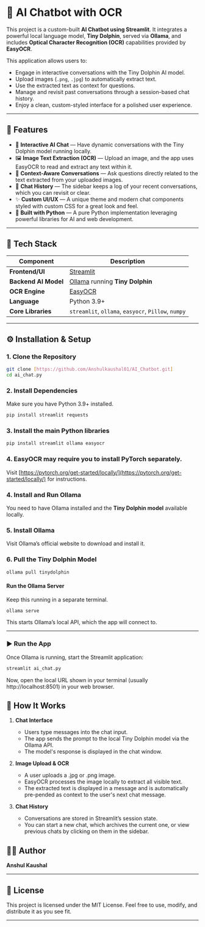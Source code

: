 # 🤖 AI Chatbot with OCR

This project is a custom-built **AI Chatbot using Streamlit**. It integrates a powerful local language model, **Tiny Dolphin**, served via **Ollama**, and includes **Optical Character Recognition (OCR)** capabilities provided by **EasyOCR**.

This application allows users to:
- Engage in interactive conversations with the Tiny Dolphin AI model.
- Upload images (`.png`, `.jpg`) to automatically extract text.
- Use the extracted text as context for questions.
- Manage and revisit past conversations through a session-based chat history.
- Enjoy a clean, custom-styled interface for a polished user experience.

---

## 🌟 Features

- 🧠 **Interactive AI Chat** — Have dynamic conversations with the Tiny Dolphin model running locally.
- 🖼️ **Image Text Extraction (OCR)** — Upload an image, and the app uses EasyOCR to read and extract any text within it.
- 💬 **Context-Aware Conversations** — Ask questions directly related to the text extracted from your uploaded images.
- 📜 **Chat History** — The sidebar keeps a log of your recent conversations, which you can revisit or clear.
- ✨ **Custom UI/UX** — A unique theme and modern chat components styled with custom CSS for a great look and feel.
- 🚀 **Built with Python** — A pure Python implementation leveraging powerful libraries for AI and web development.

---

## 🧩 Tech Stack

| Component | Description |
|---|---|
| **Frontend/UI** | [Streamlit](https://streamlit.io) |
| **Backend AI Model** | [Ollama](https://ollama.ai) running **Tiny Dolphin** |
| **OCR Engine** | [EasyOCR](https://github.com/JaidedAI/EasyOCR) |
| **Language** | Python 3.9+ |
| **Core Libraries** | `streamlit`, `ollama`, `easyocr`, `Pillow`, `numpy` |

---

## ⚙️ Installation & Setup

### 1. Clone the Repository

```bash
git clone [https://github.com/Anshulkaushal01/AI_Chatbot.git]
cd ai_chat.py
```

### 2. Install Dependencies
Make sure you have Python 3.9+ installed.

```bash
pip install streamlit requests
```

### 3. Install the main Python libraries

```bash
pip install streamlit ollama easyocr
```

### 4. EasyOCR may require you to install PyTorch separately.
Visit [https://pytorch.org/get-started/locally/](https://pytorch.org/get-started/locally/) for instructions.

### 4. Install and Run Ollama
You need to have Ollama installed and the **Tiny Dolphin model** available locally.

### 5. Install Ollama
Visit Ollama’s official website to download and install it.

### 6. Pull the Tiny Dolphin Model
```Bash
ollama pull tinydolphin
```
#### Run the Ollama Server
Keep this running in a separate terminal.

```Bash
ollama serve
```
This starts Ollama’s local API, which the app will connect to.

---

### ▶️ Run the App

Once Ollama is running, start the Streamlit application:

```Bash
streamlit ai_chat.py
```

Now, open the local URL shown in your terminal (usually http://localhost:8501) in your web browser.

## 🧠 How It Works
  
  1. **Chat Interface**
     - Users type messages into the chat input.
     - The app sends the prompt to the local Tiny Dolphin model via the Ollama API.
     - The model's response is displayed in the chat window.

  2. **Image Upload & OCR**
     - A user uploads a .jpg or .png image.
     - EasyOCR processes the image locally to extract all visible text.
     - The extracted text is displayed in a message and is automatically pre-pended as context to the user's next chat message.
       
  3. **Chat History**
     - Conversations are stored in Streamlit’s session state.
     - You can start a new chat, which archives the current one, or view previous chats by clicking on them in the sidebar.

## 🧑‍💻 Author

**Anshul Kaushal**

---

## 📜 License
This project is licensed under the MIT License. Feel free to use, modify, and distribute it as you see fit.

---
